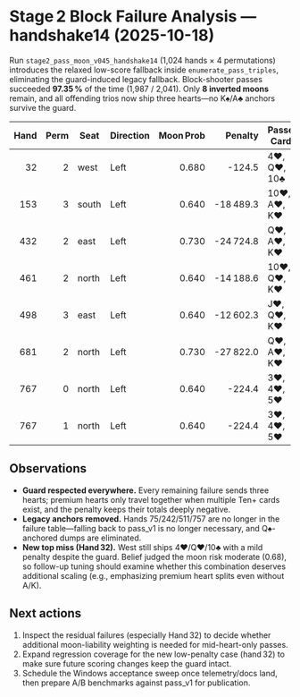 # Stage 2 Block Failure Analysis — handshake14 (2025-10-18)

Run `stage2_pass_moon_v045_handshake14` (1,024 hands × 4 permutations) introduces the relaxed low-score fallback inside `enumerate_pass_triples`, eliminating the guard-induced legacy fallback. Block-shooter passes succeeded **97.35 %** of the time (1,987 / 2,041). Only **8 inverted moons** remain, and all offending trios now ship three hearts—no K♠/A♣ anchors survive the guard.

| Hand | Perm | Seat | Direction | Moon Prob | Penalty | Passed Cards | Shooter |
| ---: | ---: | --- | --- | ---: | ---: | --- | --- |
| 32 | 2 | west | Left | 0.680 | -124.5 | 4♥, Q♥, 10♣ | east |
| 153 | 3 | south | Left | 0.640 | -18 489.3 | 10♥, A♥, K♥ | north |
| 432 | 2 | east | Left | 0.730 | -24 724.8 | Q♥, A♥, K♥ | south |
| 461 | 2 | north | Left | 0.640 | -14 188.6 | 10♥, Q♥, K♥ | east |
| 498 | 3 | east | Left | 0.640 | -12 602.3 | J♥, Q♥, K♥ | north |
| 681 | 2 | north | Left | 0.730 | -27 822.0 | Q♥, A♥, K♥ | east |
| 767 | 0 | north | Left | 0.640 | -224.4 | 3♥, 4♥, 5♥ | south |
| 767 | 1 | north | Left | 0.640 | -224.4 | 3♥, 4♥, 5♥ | south |

## Observations

- **Guard respected everywhere.** Every remaining failure sends three hearts; premium hearts only travel together when multiple Ten+ cards exist, and the penalty keeps their totals deeply negative.
- **Legacy anchors removed.** Hands 75/242/511/757 are no longer in the failure table—falling back to pass_v1 is no longer necessary, and Q♠-anchored dumps are eliminated.
- **New top miss (Hand 32).** West still ships 4♥/Q♥/10♣ with a mild penalty despite the guard. Belief judged the moon risk moderate (0.68), so follow-up tuning should examine whether this combination deserves additional scaling (e.g., emphasizing premium heart splits even without A/K).

## Next actions

1. Inspect the residual failures (especially Hand 32) to decide whether additional moon-liability weighting is needed for mid-heart-only passes.
2. Expand regression coverage for the new low-penalty case (hand 32) to make sure future scoring changes keep the guard intact.
3. Schedule the Windows acceptance sweep once telemetry/docs land, then prepare A/B benchmarks against pass_v1 for publication.
